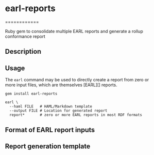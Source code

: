 # earl-reports
============

Ruby gem to consolidate multiple EARL reports and generate a rollup conformance report

## Description

## Usage

The `earl` command may be used to directly create a report from zero or more input files, which are themselves [EARL][] reports.

    gem install earl-reports
    
    earl \
      --haml FILE   # HAML/Markdown template
      --output FILE # Location for generated report
      report*       # zero or more EARL reports in most RDF formats

## Format of EARL report inputs

## Report generation template